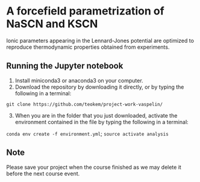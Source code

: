 # A forcefield parametrization of NaSCN and KSCN 

Ionic parameters appearing in the Lennard-Jones potential are optimized to reproduce thermodynamic properties obtained from experiments.

## Running the Jupyter notebook

1. Install miniconda3 or anaconda3 on your computer.
2. Download the repository by downloading it directly, or by typing the following in a terminal:

`git clone https://github.com/teokem/project-work-vaspelin/`

3. When you are in the folder that you just downloaded, activate the environment contained in the file [](/environment.yml) by typing the following in a terminal:

`conda env create -f environment.yml`;
`source activate analysis`

## Note

Please save your project when the course finished as we may delete it before the next course event.
